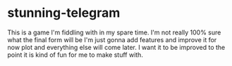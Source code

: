 # stunning-telegram
This is a game I'm fiddling with in my spare time.
I'm not really 100% sure what the final form will be
I'm just gonna add features and improve it for now
plot and everything else will come later. I want it
to be improved to the point it is kind of fun for me to make stuff with.
